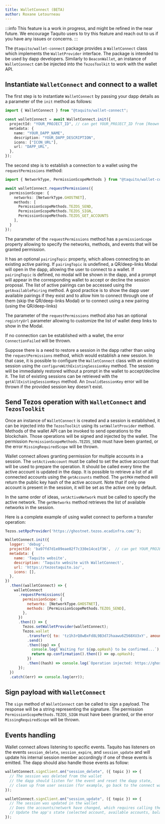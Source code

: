 ```yaml
---
title: WalletConnect (BETA)
author: Roxane Letourneau
---
```


:::info
This feature is a work in progress, and might be refined in the near future. We encourage Taquito users to try this feature and reach out to us if you have any issues or concerns.
:::

The `@taquito/wallet-connect` package provides a `WalletConnect` class which implements the `WalletProvider` interface. The package is intended to be used by dapp developers. Similarly to `BeaconWallet`, an instance of `WalletConnect` can be injected into the `TezosToolkit` to work with the wallet API.

## Instantiate `WalletConnect` and connect to a wallet

The first step is to instantiate `WalletConnect` by passing your dapp details as a parameter of the `init` method as follows:

```ts
import { WalletConnect } from "@taquito/wallet-connect";

const walletConnect = await WalletConnect.init({
  projectId: "YOUR_PROJECT_ID", // can get YOUR_PROJECT_ID from [Reown Cloud](https://cloud.reown.com)
  metadata: {
    name: "YOUR_DAPP_NAME",
    description: "YOUR_DAPP_DESCRIPTION",
    icons: ["ICON_URL"],
    url: "DAPP_URL",
  },
});
```

The second step is to establish a connection to a wallet using the `requestPermissions` method:

```ts
import { NetworkType, PermissionScopeMethods } from "@taquito/wallet-connect";

await walletConnect.requestPermissions({
  permissionScope: {
    networks: [NetworkType.GHOSTNET],
    methods: [
      PermissionScopeMethods.TEZOS_SEND,
      PermissionScopeMethods.TEZOS_SIGN,
      PermissionScopeMethods.TEZOS_GET_ACCOUNTS
    ],
  }
});
```

The parameter of the `requestPermissions` method has a `permissionScope` property allowing to specify the networks, methods, and events that will be granted permission.

It has an optional `pairingTopic` property, which allows connecting to an existing active pairing. If `pairingTopic` is undefined, a QR/deep-links Modal will open in the dapp, allowing the user to connect to a wallet. If `pairingTopic` is defined, no modal will be shown in the dapp, and a prompt will appear in the corresponding wallet to accept or decline the session proposal. The list of active pairings can be accessed using the `getAvailablePairing` method. A good practice is to show the dapp user available pairings if they exist and to allow him to connect through one of them (skip the QR/deep-links Modal) or to connect using a new pairing (using the QR/deep-links)

The parameter of the `requestPermissions` method also has an optional `registryUrl` parameter allowing to customize the list of wallet deep links to show in the Modal.

If no connection can be established with a wallet, the error `ConnectionFailed` will be thrown.

Suppose there is a need to restore a session in the dapp rather than using the `requestPermissions` method, which would establish a new session. In that case, it is possible to configure the `WalletConnect` class with an existing session using the `configureWithExistingSessionKey` method. The session will be immediately restored without a prompt in the wallet to accept/decline it. The list of existing sessions can be retrieved with the `getAllExistingSessionKeys` method. An `InvalidSessionKey` error will be thrown if the provided session key doesn't exist.

## Send Tezos operation with `WalletConnect` and `TezosToolkit`

Once an instance of `WalletConnect` is created and a session is established, it can be injected into the `TezosToolkit` using its `setWalletProvider` method. Methods of the wallet API can be invoked to send operations to the blockchain. Those operations will be signed and injected by the wallet. The permission `PermissionScopeMethods.TEZOS_SEND` must have been granted, or the error `MissingRequiredScope` will be thrown.

Wallet connect allows granting permission for multiple accounts in a session. The `setActiveAccount` must be called to set the active account that will be used to prepare the operation. It should be called every time the active account is updated in the dapp. It is possible to retrieve a list of all connected accounts using the `getAccounts` method. The `getPKH` method will return the public key hash of the active account. Note that if only one account is present in the session, it will be set as the active one by default.

In the same order of ideas, `setActiveNetwork` must be called to specify the active network. The `getNetworks` method retrieves the list of available networks in the session.

Here is a complete example of using wallet connect to perform a transfer operation:

```js live noInline noConfig
Tezos.setRpcProvider('https://ghostnet.tezos.ecadinfra.com/');

WalletConnect.init({
  logger: 'debug',
  projectId: 'ba97fd7d1e89eae02f7c330e14ce1f36',  // can get YOUR_PROJECT_ID from [Reown Cloud](https://cloud.reown.com)
  metadata: {
    name: 'Taquito website',
    description: 'Taquito website with WalletConnect',
    url: 'https://tezostaquito.io/',
    icons: [],
  },
})
  .then((walletConnect) => {
    walletConnect
      .requestPermissions({
        permissionScope: {
          networks: [NetworkType.GHOSTNET],
          methods: [PermissionScopeMethods.TEZOS_SEND],
        },
      })
      .then(() => {
        Tezos.setWalletProvider(walletConnect);
        Tezos.wallet
          .transfer({ to: 'tz1h3rQ8wBxFd8L9B3d7Jhaawu6Z568XU3xY', amount: 1 })
          .send()
          .then((op) => {
            console.log(`Waiting for ${op.opHash} to be confirmed...`);
            return op.confirmation().then(() => op.opHash);
          })
          .then((hash) => console.log(`Operation injected: https://ghost.tzstats.com/${hash}`));
      });
  })
  .catch((err) => console.log(err));
```

## Sign payload with `WalletConnect`

The `sign` method of `WalletConnect` can be called to sign a payload. The response will be a string representing the signature. The permission `PermissionScopeMethods.TEZOS_SIGN` must have been granted, or the error `MissingRequiredScope` will be thrown.

## Events handling

Wallet connect allows listening to specific events. Taquito has listeners on the events `session_delete`, `session_expire`, and `session_update` and will update his internal session member accordingly if one of these events is emitted. The dapp should also handle those events as follow:

```ts
walletConnect.signClient.on("session_delete", ({ topic }) => {
  // The session was deleted from the wallet
  // the dapp should listen for the event and reset the dapp state,
  // clean up from user session (for example, go back to the connect wallet page)
});

walletConnect.signClient.on("session_update", ({ topic }) => {
  // The session was updated in the wallet
  // Does the accounts/network have changed, which requires calling the `setActiveAccount/setActiveNetwork` methods?
  // Update the app's state (selected account, available accounts, balance, ...)
});
```
